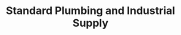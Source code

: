 ---
title: "Standard Plumbing and Industrial Supply"
url: /san-diego/standard-plumbing-and-industrial-supply/
shop: trade
---